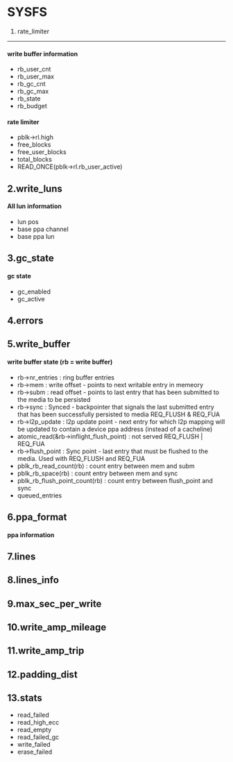 SYSFS
=======
1. rate_limiter
------
#### write buffer information
* rb_user_cnt
* rb_user_max
* rb_gc_cnt
* rb_gc_max
* rb_state
* rb_budget
#### rate limiter
* pblk->rl.high
* free_blocks
* free_user_blocks
* total_blocks
* READ_ONCE(pblk->rl.rb_user_active)

2.write_luns
------
#### All lun information
* lun pos
* base ppa channel
* base ppa lun

3.gc_state
------
#### gc state
* gc_enabled
* gc_active

4.errors
------
5.write_buffer
------
#### write buffer state (rb = write buffer)
* rb->nr_entries : ring buffer entries
* rb->mem : write offset - points to next writable entry in memeory
* rb->subm : read offset - points to last entry that has been submitted to the media to be persisted
* rb->sync : Synced - backpointer that signals the last submitted entry that has been successfully persisted to media REQ_FLUSH & REQ_FUA
* rb->l2p_update : l2p update point - next entry for which l2p mapping will be updated to contain a device ppa address (instead of a cacheline)
* atomic_read(&rb->inflight_flush_point) : not served REQ_FLUSH | REQ_FUA
* rb->flush_point : Sync point - last entry that must be flushed to the media. Used with REQ_FLUSH and REQ_FUA
* pblk_rb_read_count(rb) : count entry between mem and subm
* pblk_rb_space(rb) : count entry between mem and sync
* pblk_rb_flush_point_count(rb) : count entry between flush_point and sync
* queued_entries

6.ppa_format
------
#### ppa information

7.lines
------
8.lines_info
------
9.max_sec_per_write
------
10.write_amp_mileage
------
11.write_amp_trip
------
12.padding_dist
------


13.stats
------
* read_failed
* read_high_ecc
* read_empty
* read_failed_gc
* write_failed
* erase_failed
